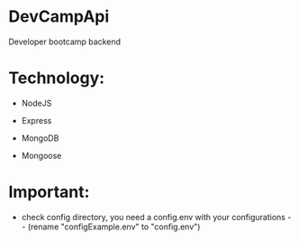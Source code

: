 # DevCampApi

Developer bootcamp backend

# Technology:

- NodeJS
- Express

- MongoDB
- Mongoose

# Important:

- check config directory, you need a config.env with your configurations
  -- (rename "configExample.env" to "config.env")
